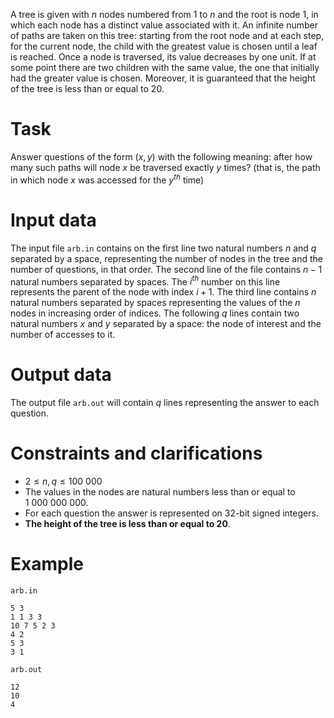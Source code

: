 
A tree is given with $n$ nodes numbered from $1$ to $n$ and the root is node $1$, in which each node has a distinct value associated with it. An infinite number of paths are taken on this tree: starting from the root node and at each step, for the current node, the child with the greatest value is chosen until a leaf is reached. Once a node is traversed, its value decreases by one unit. If at some point there are two children with the same value, the one that initially had the greater value is chosen. Moreover, it is guaranteed that the height of the tree is less than or equal to $20$.

# Task
Answer questions of the form $(x,y)$ with the following meaning: after how many such paths will node $x$ be traversed exactly $y$ times? (that is, the path in which node $x$ was accessed for the $y^{th}$ time)

# Input data

The input file `arb.in` contains on the first line two natural numbers $n$ and $q$ separated by a space, representing the number of nodes in the tree and the number of questions, in that order. The second line of the file contains $n-1$ natural numbers separated by spaces. The $i^{th}$ number on this line represents the parent of the node with index $i+1$. The third line contains $n$ natural numbers separated by spaces representing the values of the $n$ nodes in increasing order of indices. The following $q$ lines contain two natural numbers $x$ and $y$ separated by a space: the node of interest and the number of accesses to it.

# Output data

The output file `arb.out` will contain $q$ lines representing the answer to each question.

# Constraints and clarifications

* $2 \leq n , q \leq 100\ 000$
* The values in the nodes are natural numbers less than or equal to $1\ 000\ 000\ 000$.
* For each question the answer is represented on 32-bit signed integers.
* **The height of the tree is less than or equal to $20$**.

# Example

`arb.in`
```
5 3
1 1 3 3
10 7 5 2 3
4 2
5 3
3 1
```

`arb.out`
```
12
10
4
```

